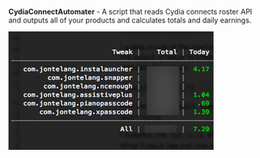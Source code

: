 **CydiaConnectAutomater** - A script that reads Cydia connects roster API and outputs all of your products and calculates totals and daily earnings. 

![](CydiaConnectAutomater/CydiaConnectAutomater.png)